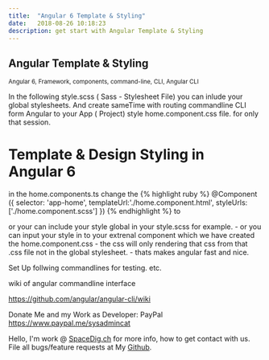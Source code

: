 ```yaml
---
title:  "Angular 6 Template & Styling"
date:   2018-08-26 10:18:23
description: get start with Angular Template & Styling
---
```

<h2 id="this-post-is-the-last-of-a-series-of-posts-in-which-i-write-about-the-observable-type-in-the-first-post-we-went-ahead-writing-an-observable-from-scratch-in-order-to-fully-understand-it-we-then-explored-how-to-create-observables-from-values-arrays-dom-events-and-promises-this-time-well-focus-on-compositions-by-rewriting-some-basic-composition-operators">
Angular Template & Styling</h2>

<small>Angular 6, Framework, components, command-line, CLI, Angular CLI </small>

In the following style.scss ( Sass - Stylesheet File) you can inlude your global stylesheets. And create sameTime with routing commandline CLI form Angular to your App ( Project) style home.component.css file. for only that session. 


<h1>Template & Design Styling in Angular 6</h1>

in the home.components.ts change the 
{% highlight ruby %}
@Component ({
    selector: 'app-home',
    templateUrl:'./home.component.html',
    styleUrls: ['./home.component.scss']
})
{% endhighlight %}
to




or your can include your style global in your style.scss for example. - or you can input your style in to your extrenal component which we have created the home.component.css - the css will only rendering that css from that .css file not in the global stylesheet. - thats makes angular fast and nice. 








Set Up follwing commandlines for testing. etc.

wiki of angular commandline interface 

<a href="https://github.com/angular/angular-cli/wiki">https://github.com/angular/angular-cli/wiki </a>




Donate Me and my Work as Developer: PayPal <a href="https://www.paypal.me/sysadmincat">https://www.paypal.me/sysadmincat </a>


 Hello, I'm work @ [SpaceDig.ch][spacedig] for more info, how to get contact with us. File all bugs/feature requests at My  [Github][jekyll-gh].

[jekyll-gh]: https://github.com/spaceg
[spacedig]:    http://spacedig.ch
